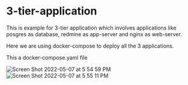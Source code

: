 # 3-tier-application
This is example for 3-tier application which involves applications like posgres as database, redmine as app-server and nginx as web-server.

Here we are using docker-compose to deploy all the 3 applications.

This a docker-compose.yaml file

![Screen Shot 2022-05-07 at 5 54 59 PM](https://user-images.githubusercontent.com/35251635/167254348-a2de4766-339d-4251-a017-d27b8e6b77fa.png)![Screen Shot 2022-05-07 at 5 55 11 PM](https://user-images.githubusercontent.com/35251635/167254354-580a2aff-43d2-4ca4-9927-6289581dab2c.png)






